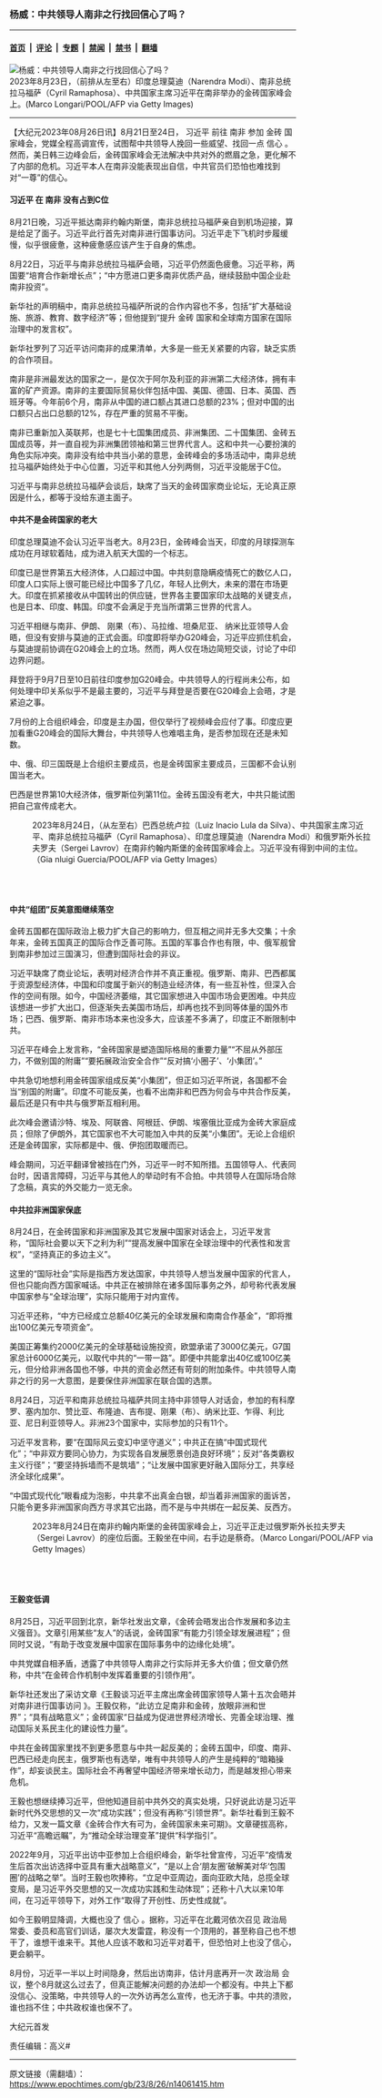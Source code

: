 ### 杨威：中共领导人南非之行找回信心了吗？

---

#### [首页](../../../..?n14061415) &nbsp;|&nbsp; [评论](../../../../../epoch-comment?n14061415) &nbsp;|&nbsp; [专题](../../../../../epoch-special?n14061415) &nbsp;|&nbsp; [禁闻](../../../../../epoch-news?n14061415) &nbsp;|&nbsp; [禁书](../../../../../books?n14061415) &nbsp;|&nbsp; [翻墙](https://github.com/gfw-breaker/nogfw/blob/master/README.md?n14061415)


<div><img alt="杨威：中共领导人南非之行找回信心了吗？" class="attachment-djy_600_400 size-djy_600_400 wp-post-image" src="https://i.epochtimes.com/assets/uploads/2023/08/id14061416-GettyImages-1619659884-600x400.jpg"/>
<div class="caption">
 2023年8月23日，（前排从左至右）印度总理莫迪（Narendra Modi）、南非总统拉马福萨（Cyril Ramaphosa）、中共国家主席习近平在南非举办的金砖国家峰会上。(Marco Longari/POOL/AFP via Getty Images)
</div></div><hr/><div class="post_content" id="artbody" itemprop="articleBody">
 <!-- article content begin -->
 <p>
  【大纪元2023年08月26日讯】8月21日至24日，
  <ok href="https://www.epochtimes.com/gb/tag/%E4%B9%A0%E8%BF%91%E5%B9%B3.html">
   习近平
  </ok>
  前往
  <ok href="https://www.epochtimes.com/gb/tag/%E5%8D%97%E9%9D%9E.html">
   南非
  </ok>
  参加
  <ok href="https://www.epochtimes.com/gb/tag/%E9%87%91%E7%A0%96.html">
   金砖
  </ok>
  国家峰会，党媒全程高调宣传，试图帮中共领导人挽回一些威望、找回一点
  <ok href="https://www.epochtimes.com/gb/tag/%E4%BF%A1%E5%BF%83.html">
   信心
  </ok>
  。然而，美日韩三边峰会后，金砖国家峰会无法解决中共对外的燃眉之急，更化解不了内部的危机。习近平本人在南非没能表现出自信，中共官员们恐怕也难找到对“一尊”的信心。
 </p>
 <h4>
  <ok href="https://www.epochtimes.com/gb/tag/%E4%B9%A0%E8%BF%91%E5%B9%B3.html">
   习近平
  </ok>
  在
  <ok href="https://www.epochtimes.com/gb/tag/%E5%8D%97%E9%9D%9E.html">
   南非
  </ok>
  没有占到C位
 </h4>
 <p>
  8月21日晚，习近平抵达南非约翰内斯堡，南非总统拉马福萨亲自到机场迎接，算是给足了面子。习近平此行首先对南非进行国事访问。习近平走下飞机时步履缓慢，似乎很疲惫，这种疲惫感应该产生于自身的焦虑。
 </p>
 <p>
  8月22日，习近平与南非总统拉马福萨会晤，习近平仍然面色疲惫。习近平称，两国要“培育合作新增长点”；“中方愿进口更多南非优质产品，继续鼓励中国企业赴南非投资”。
 </p>
 <p>
  新华社的声明稿中，南非总统拉马福萨所说的合作内容也不多，包括“扩大基础设施、旅游、教育、数字经济”等；但他提到“提升
  <ok href="https://www.epochtimes.com/gb/tag/%E9%87%91%E7%A0%96.html">
   金砖
  </ok>
  国家和全球南方国家在国际治理中的发言权”。
 </p>
 <p>
  新华社罗列了习近平访问南非的成果清单，大多是一些无关紧要的内容，缺乏实质的合作项目。
 </p>
 <p>
  南非是非洲最发达的国家之一，是仅次于阿尔及利亚的非洲第二大经济体，拥有丰富的矿产资源。南非的主要国际贸易伙伴包括中国、美国、德国、日本、英国、西班牙等。今年前6个月，南非从中国的进口额占其进口总额的23%；但对中国的出口额只占出口总额的12%，存在严重的贸易不平衡。
 </p>
 <p>
  南非已重新加入英联邦，也是七十七国集团成员、非洲集团、二十国集团、金砖五国成员等，并一直自视为非洲集团领袖和第三世界代言人。这和中共一心要扮演的角色实际冲突。南非没有给中共当小弟的意思，金砖峰会的多场活动中，南非总统拉马福萨始终处于中心位置，习近平和其他人分列两侧，习近平没能居于C位。
 </p>
 <p>
  习近平与南非总统拉马福萨会谈后，缺席了当天的金砖国家商业论坛，无论真正原因是什么，都等于没给东道主面子。
 </p>
 <h4>
  中共不是金砖国家的老大
 </h4>
 <p>
  印度总理莫迪不会认习近平当老大。8月23日，金砖峰会当天，印度的月球探测车成功在月球软着陆，成为进入航天大国的一个标志。
 </p>
 <p>
  印度已是世界第五大经济体，人口超过中国。中共刻意隐瞒疫情死亡的数亿人口，印度人口实际上很可能已经比中国多了几亿，年轻人比例大，未来的潜在市场更大。印度在抓紧接收从中国转出的供应链，世界各主要国家印太战略的关键支点，也是日本、印度、韩国。印度不会满足于充当所谓第三世界的代言人。
 </p>
 <p>
  习近平相继与南非、伊朗、 刚果（布）、马拉维、坦桑尼亚、 纳米比亚领导人会晤，但没有安排与莫迪的正式会面。印度即将举办G20峰会，习近平应抓住机会，与莫迪提前协调在G20峰会上的立场。然而，两人仅在场边简短交谈，讨论了中印边界问题。
 </p>
 <p>
  拜登将于9月7日至10日前往印度参加G20峰会。中共领导人的行程尚未公布，如何处理中印关系似乎不是最主要的，习近平与拜登是否要在G20峰会上会晤，才是紧迫之事。
 </p>
 <p>
  7月份的上合组织峰会，印度是主办国，但仅举行了视频峰会应付了事。印度应更加看重G20峰会的国际大舞台，中共领导人也难唱主角，是否参加现在还是未知数。
 </p>
 <p>
  中、俄、印三国既是上合组织主要成员，也是金砖国家主要成员，三国都不会认别国当老大。
 </p>
 <p>
  巴西是世界第10大经济体，俄罗斯位列第11位。金砖五国没有老大，中共只能试图把自己宣传成老大。
 </p>
 <figure aria-describedby="caption-attachment-14061418" class="wp-caption aligncenter" id="attachment_14061418" style="width: 600px">
  <ok href="https://i.epochtimes.com/assets/uploads/2023/08/id14061418-GettyImages-1619658410.jpg" target="_blank">
   <img alt="" class="size-large wp-image-14061418" src="https://i.epochtimes.com/assets/uploads/2023/08/id14061418-GettyImages-1619658410-600x400.jpg"/>
  </ok>
  <br/><figcaption class="wp-caption-text" id="caption-attachment-14061418">
   2023年8月24日，（从左至右）巴西总统卢拉（Luiz Inacio Lula da Silva）、中共国家主席习近平、南非总统拉马福萨（Cyril Ramaphosa）、印度总理莫迪（Narendra Modi）和俄罗斯外长拉夫罗夫（Sergei Lavrov）在南非约翰内斯堡的金砖国家峰会上。习近平没有得到中间的主位。（Gia nluigi Guercia/POOL/AFP via Getty Images）
  </figcaption><br/>
 </figure><br/>
 <h4>
  中共“组团”反美意图继续落空
 </h4>
 <p>
  金砖五国都在国际政治上极力扩大自己的影响力，但互相之间并无多大交集；十余年来，金砖五国真正的国际合作乏善可陈。五国的军事合作也有限，中、俄军舰曾到南非参加过三国演习，但遭到国际社会的非议。
 </p>
 <p>
  习近平缺席了商业论坛，表明对经济合作并不真正重视。俄罗斯、南非、巴西都属于资源型经济体，中国和印度属于新兴的制造业经济体，有一些互补性，但深入合作的空间有限。如今，中国经济萎缩，其它国家想进入中国市场会更困难。中共应该想进一步扩大出口，但逐渐失去美国市场后，却再也找不到同等体量的国外市场；巴西、俄罗斯、南非市场本来也没多大，应该差不多满了，印度正不断限制中共。
 </p>
 <p>
  习近平在峰会上发言称，“金砖国家是塑造国际格局的重要力量”“不屈从外部压力，不做别国的附庸”“要拓展政治安全合作”“反对搞‘小圈子’、‘小集团’。”
 </p>
 <p>
  中共急切地想利用金砖国家组成反美“小集团”，但正如习近平所说，各国都不会当“别国的附庸”。印度不可能反美，也看不出南非和巴西为何会与中共合作反美，最后还是只有中共与俄罗斯互相利用。
 </p>
 <p>
  此次峰会邀请沙特、埃及、阿联酋、阿根廷、伊朗、埃塞俄比亚成为金砖大家庭成员；但除了伊朗外，其它国家也不大可能加入中共的反美“小集团”。无论上合组织还是金砖国家，实际都是中、俄、伊抱团取暖而已。
 </p>
 <p>
  峰会期间，习近平翻译曾被挡在门外，习近平一时不知所措。五国领导人、代表同台时，因语言障碍，习近平与其他人的举动时有不合拍。中共领导人在国际场合除了念稿，真实的外交能力一览无余。
 </p>
 <h4>
  中共拉非洲国家保底
 </h4>
 <p>
  8月24日，在金砖国家和非洲国家及其它发展中国家对话会上，习近平发言称，“国际社会要以天下之利为利”“提高发展中国家在全球治理中的代表性和发言权”，“坚持真正的多边主义”。
 </p>
 <p>
  这里的“国际社会”实际是指西方发达国家，中共领导人想当发展中国家的代言人，但也只能向西方国家喊话。中共正在被排除在诸多国际事务之外，却号称代表发展中国家参与“全球治理”，实际只能用于对内宣传。
 </p>
 <p>
  习近平还称，“中方已经成立总额40亿美元的全球发展和南南合作基金”，“即将推出100亿美元专项资金”。
 </p>
 <p>
  美国正筹集约2000亿美元的全球基础设施投资，欧盟承诺了3000亿美元，G7国家总计6000亿美元，以取代中共的“一带一路”。即便中共能拿出40亿或100亿美元，但分给非洲各国也不够，中共的资金必然还有苛刻的附加条件。中共领导人南非之行的另一大意图，是要保住非洲国家在联合国的选票。
 </p>
 <p>
  8月24日，习近平和南非总统拉马福萨共同主持中非领导人对话会，参加的有科摩罗、塞内加尔、赞比亚、布隆迪、吉布提、刚果（布）、纳米比亚、乍得、利比亚、尼日利亚领导人。非洲23个国家中，实际参加的只有11个。
 </p>
 <p>
  习近平发言称，要“在国际风云变幻中坚守道义”；中共正在搞“中国式现代化”；“中非双方要同心协力，为实现各自发展愿景创造良好环境”；反对“各类霸权主义行径”；“要坚持拆墙而不是筑墙”；“让发展中国家更好融入国际分工，共享经济全球化成果”。
 </p>
 <p>
  “中国式现代化”眼看成为泡影，中共拿不出真金白银，却当着非洲国家的面诉苦，只能令更多非洲国家向西方寻求其它出路，而不是与中共绑在一起反美、反西方。
 </p>
 <figure aria-describedby="caption-attachment-14061419" class="wp-caption aligncenter" id="attachment_14061419" style="width: 600px">
  <ok href="https://i.epochtimes.com/assets/uploads/2023/08/id14061419-GettyImages-1619700391.jpg" target="_blank">
   <img alt="" class="size-large wp-image-14061419" src="https://i.epochtimes.com/assets/uploads/2023/08/id14061419-GettyImages-1619700391-600x400.jpg"/>
  </ok>
  <br/><figcaption class="wp-caption-text" id="caption-attachment-14061419">
   2023年8月24日在南非约翰内斯堡的金砖国家峰会上，习近平正走过俄罗斯外长拉夫罗夫（Sergei Lavrov）的座位后面。王毅坐在中间，右手边是蔡奇。（Marco Longari/POOL/AFP via Getty Images）
  </figcaption><br/>
 </figure><br/>
 <h4>
  王毅变低调
 </h4>
 <p>
  8月25日，习近平回到北京，新华社发出文章，《金砖会晤发出合作发展和多边主义强音》。文章引用某些“友人”的话说，金砖国家“有能力引领全球发展进程”；但同时又说，“有助于改变发展中国家在国际事务中的边缘化处境”。
 </p>
 <p>
  中共党媒自相矛盾，透露了中共领导人南非之行实际并无多大价值；但文章仍然称，中共“在金砖合作机制中发挥着重要的引领作用”。
 </p>
 <p>
  新华社还发出了采访文章《王毅谈习近平主席出席金砖国家领导人第十五次会晤并对南非进行国事访问 》。王毅仅称，“此访立足南非和金砖，放眼非洲和世界”；“具有战略意义”；金砖国家“日益成为促进世界经济增长、完善全球治理、推动国际关系民主化的建设性力量”。
 </p>
 <p>
  中共在金砖国家里找不到更多愿意与中共一起反美的；金砖五国中，印度、南非、巴西已经走向民主，俄罗斯也有选举，唯有中共领导人的产生是纯粹的“暗箱操作”，却妄谈民主。国际社会不再奢望中国经济带来增长动力，而是越发担心带来危机。
 </p>
 <p>
  王毅也想继续捧习近平，但他知道目前中共外交的真实处境，只好说此访是习近平新时代外交思想的又一次“成功实践”；但没有再称“引领世界”。新华社看到王毅不给力，又发一篇文章《金砖合作大有可为，金砖国家未来可期》。文章硬拔高称，习近平“高瞻远瞩”，为“推动全球治理变革”提供“科学指引”。
 </p>
 <p>
  2022年9月，习近平出访中亚参加上合组织峰会，新华社曾宣传，习近平“疫情发生后首次出访选择中亚具有重大战略意义”，“是以上合‘朋友圈’破解美对华‘包围圈’的战略之举”。当时王毅也吹捧称，“立足中亚周边，面向亚欧大陆，总揽全球变局，是习近平外交思想的又一次成功实践和生动体现”；还称十八大以来10年间，在习近平领导下，对外工作“取得了开创性、历史性成就”。
 </p>
 <p>
  如今王毅明显降调，大概也没了
  <ok href="https://www.epochtimes.com/gb/tag/%E4%BF%A1%E5%BF%83.html">
   信心
  </ok>
  。据称，习近平在北戴河依次召见
  <ok href="https://www.epochtimes.com/gb/tag/%E6%94%BF%E6%B2%BB%E5%B1%80.html">
   政治局
  </ok>
  常委、委员和高官们训话，屡次大发雷霆，称没有一个顶用的，甚至称自己也不想干了，谁想干谁来干。其他人应该不敢和习近平对着干，但恐怕对上也没了信心，更会躺平。
 </p>
 <p>
  8月份，习近平一半以上时间隐身，然后出访南非，估计月底再开一次
  <ok href="https://www.epochtimes.com/gb/tag/%E6%94%BF%E6%B2%BB%E5%B1%80.html">
   政治局
  </ok>
  会议，整个8月就这么过去了，但真正能解决问题的办法却一个都没有。中共上下都没信心、没策略，中共领导人的一次外访再怎么宣传，也无济于事。中共的溃败，谁也挡不住；中共政权谁也保不了。
 </p>
 <p>
  大纪元首发
 </p>
 <p>
  责任编辑：高义#
 </p>
 <!-- article content end -->
 <div id="below_article_ad">
 </div>
</div>


---

原文链接（需翻墙）：https://www.epochtimes.com/gb/23/8/26/n14061415.htm